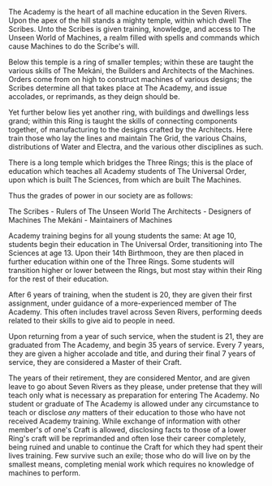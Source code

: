 
The Academy is the heart of all machine education in the Seven Rivers. Upon the apex of the hill stands a mighty temple, within which dwell The Scribes. Unto the Scribes is given training, knowledge, and access to The Unseen World of Machines, a realm filled with spells and commands which cause Machines to do the Scribe's will. 

Below this temple is a ring of smaller temples; within these are taught the various skills of The Mekáni, the Builders and Architects of the Machines. Orders come from on high to construct machines of various designs; the Scribes determine all that takes place at The Academy, and issue accolades, or reprimands, as they deign should be.

Yet further below lies yet another ring, with buildings and dwellings less grand; within this Ring is taught the skills of connecting components together, of manufacturing to the designs crafted by the Architects. Here train those who lay the lines and maintain The Grid, the various Chains, distributions of Water and Electra, and the various other disciplines as such. 

There is a long temple which bridges the Three Rings; this is the place of education which teaches all Academy students of The Universal Order, upon which is built The Sciences, from which are built The Machines.

Thus the grades of power in our society are as follows:

The Scribes - Rulers of The Unseen World
The Architects - Designers of Machines
The Mekáni - Maintainers of Machines

Academy training begins for all young students the same: At age 10, students begin their education in The Universal Order, transitioning into The Sciences at age 13. Upon their 14th Birthmoon, they are then placed in further education within one of the Three Rings. Some students will transition higher or lower between the Rings, but most stay within their Ring for the rest of their education. 

After 6 years of training, when the student is 20, they are given their first assignment, under guidance of a more-experienced member of The Academy. This often includes travel across Seven Rivers, performing deeds related to their skills to give aid to people in need. 

Upon returning from a year of such service, when the student is 21, they are graduated from The Academy, and begin 35 years of service. Every 7 years, they are given a higher accolade and title, and during their final 7 years of service, they are considered a Master of their Craft. 

The years of their retirement, they are considered Mentor, and are given leave to go about Seven Rivers as they please, under pretense that they will teach only what is necessary as preparation for entering The Academy. No student or graduate of The Academy is allowed under any circumstance to teach or disclose *any* matters of their education to those who have not received Academy training. While exchange of information with other member's of one's Craft is allowed, disclosing facts to those of a lower Ring's craft will be reprimanded and often lose their career completely, being ruined and unable to continue the Craft for which they had spent their lives training. Few survive such an exile; those who do will live on by the smallest means, completing menial work which requires no knowledge of machines to perform.
